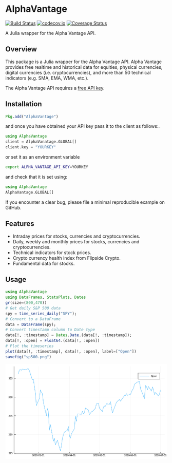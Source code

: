 # AlphaVantage

[![Build Status](https://travis-ci.org/ellisvalentiner/AlphaVantage.jl.svg?branch=master)](https://travis-ci.org/ellisvalentiner/AlphaVantage.jl)
[![codecov.io](http://codecov.io/github/ellisvalentiner/AlphaVantage.jl/coverage.svg?branch=master)](http://codecov.io/github/ellisvalentiner/AlphaVantage.jl?branch=master)
[![Coverage Status](https://coveralls.io/repos/github/ellisvalentiner/AlphaVantage.jl/badge.svg?branch=master)](https://coveralls.io/github/ellisvalentiner/AlphaVantage.jl?branch=master)

A Julia wrapper for the Alpha Vantage API.

## Overview

This package is a Julia wrapper for the Alpha Vantage API. Alpha Vantage provides free realtime and historical data for equities, physical currencies, digital currencies (i.e. cryptocurrencies), and more than 50 technical indicators (e.g. SMA, EMA, WMA, etc.).

The Alpha Vantage API requires a [free API key](https://www.alphavantage.co/support/#api-key).

## Installation

```julia
Pkg.add("AlphaVantage")
```
and once you have obtained your API key pass it to the client as follows:.

```julia
using AlphaVantage
client = AlphaVanatage.GLOBAL[]
client.key = "YOURKEY"
```

or set it as an environment variable

```bash
export ALPHA_VANTAGE_API_KEY=YOURKEY
```

and check that it is set using:

```julia
using AlphaVantage
AlphaVantage.GLOBAL[]
```

If you encounter a clear bug, please file a minimal reproducible example on GitHub.

## Features

* Intraday prices for stocks, currencies and cryptocurrencies.
* Daily, weekly and monthly prices for stocks, currencies and cryptocurrencies.
* Technical indicators for stock prices.
* Crypto currency health index from Flipside Crypto.
* Fundamental data for stocks.

## Usage

```julia
using AlphaVantage
using DataFrames, StatsPlots, Dates
gr(size=(800,470))
# Get daily S&P 500 data
spy = time_series_daily("SPY");
# Convert to a DataFrame
data = DataFrame(spy);
# Convert timestamp column to Date type
data[!, :timestamp] = Dates.Date.(data[!, :timestamp]);
data[!, :open] = Float64.(data[!, :open])
# Plot the timeseries
plot(data[!, :timestamp], data[!, :open], label=["Open"])
savefig("sp500.png")
```

![](docs/src/static/spy.png)
